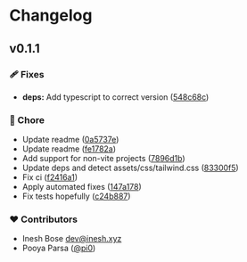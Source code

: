 # Changelog


## v0.1.1


### 🩹 Fixes

- **deps:** Add typescript to correct version ([548c68c](https://github.com/pi0/nuxt-tailwindcss4/commit/548c68c))

### 🏡 Chore

- Update readme ([0a5737e](https://github.com/pi0/nuxt-tailwindcss4/commit/0a5737e))
- Update readme ([fe1782a](https://github.com/pi0/nuxt-tailwindcss4/commit/fe1782a))
- Add support for non-vite projects ([7896d1b](https://github.com/pi0/nuxt-tailwindcss4/commit/7896d1b))
- Update deps and detect assets/css/tailwind.css ([83300f5](https://github.com/pi0/nuxt-tailwindcss4/commit/83300f5))
- Fix ci ([f2416a1](https://github.com/pi0/nuxt-tailwindcss4/commit/f2416a1))
- Apply automated fixes ([147a178](https://github.com/pi0/nuxt-tailwindcss4/commit/147a178))
- Fix tests hopefully ([c24b887](https://github.com/pi0/nuxt-tailwindcss4/commit/c24b887))

### ❤️ Contributors

- Inesh Bose <dev@inesh.xyz>
- Pooya Parsa ([@pi0](http://github.com/pi0))

